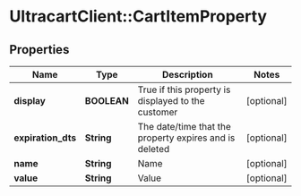 # UltracartClient::CartItemProperty

## Properties
Name | Type | Description | Notes
------------ | ------------- | ------------- | -------------
**display** | **BOOLEAN** | True if this property is displayed to the customer | [optional] 
**expiration_dts** | **String** | The date/time that the property expires and is deleted | [optional] 
**name** | **String** | Name | [optional] 
**value** | **String** | Value | [optional] 


